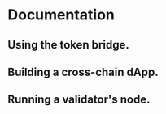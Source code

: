 # Documentation

## Using the token bridge.

## Building a cross-chain dApp.

## Running a validator's node.


